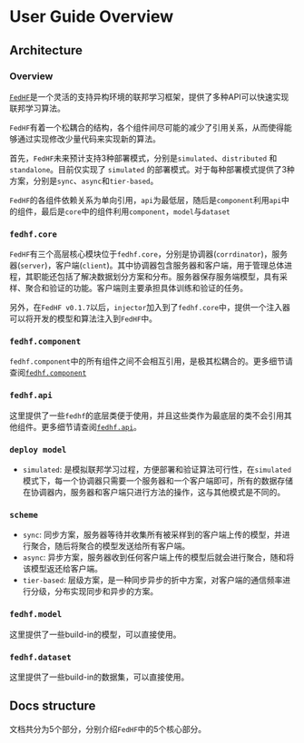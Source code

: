 # User Guide Overview

## Architecture

### Overview
[`FedHF`](https://github.com/beiyuouo/FedHF)是一个灵活的支持异构环境的联邦学习框架，提供了多种API可以快速实现联邦学习算法。

`FedHF`有着一个松耦合的结构，各个组件间尽可能的减少了引用关系，从而使得能够通过实现修改少量代码来实现新的算法。

首先，`FedHF`未来预计支持3种部署模式，分别是`simulated`、`distributed` 和 `standalone`。目前仅实现了 `simulated` 的部署模式。对于每种部署模式提供了3种方案，分别是`sync`、`async`和`tier-based`。

`FedHF`的各组件依赖关系为单向引用，`api`为最低层，随后是`component`利用`api`中的组件，最后是`core`中的组件利用`component`，`model`与`dataset`

### `fedhf.core`

`FedHF`有三个高层核心模块位于`fedhf.core`，分别是协调器(`corrdinator`)，服务器(`server`)，客户端(`client`)。其中协调器包含服务器和客户端，用于管理总体进程，其职能还包括了解决数据划分方案和分布。服务器保存服务端模型，具有采样、聚合和验证的功能。客户端则主要承担具体训练和验证的任务。

另外，在`FedHF v0.1.7`以后，`injector`加入到了`fedhf.core`中，提供一个注入器可以将开发的模型和算法注入到`FedHF`中。

### `fedhf.component`

`fedhf.component`中的所有组件之间不会相互引用，是极其松耦合的。更多细节请查阅[`fedhf.component`](./component)

### `fedhf.api`

这里提供了一些`fedhf`的底层类便于使用，并且这些类作为最底层的类不会引用其他组件。更多细节请查阅[`fedhf.api`](./api)。

### `deploy model`

- `simulated`: 是模拟联邦学习过程，方便部署和验证算法可行性，在`simulated`模式下，每一个协调器只需要一个服务器和一个客户端即可，所有的数据存储在协调器内，服务器和客户端只进行方法的操作，这与其他模式是不同的。

### `scheme`

- `sync`: 同步方案，服务器等待并收集所有被采样到的客户端上传的模型，并进行聚合，随后将聚合的模型发送给所有客户端。
- `async`: 异步方案，服务器收到任何客户端上传的模型后就会进行聚合，随和将该模型返还给客户端。
- `tier-based`: 层级方案，是一种同步异步的折中方案，对客户端的通信频率进行分级，分布实现同步和异步的方案。


### `fedhf.model`

这里提供了一些build-in的模型，可以直接使用。

### `fedhf.dataset`

这里提供了一些build-in的数据集，可以直接使用。

## Docs structure

文档共分为5个部分，分别介绍`FedHF`中的5个核心部分。
